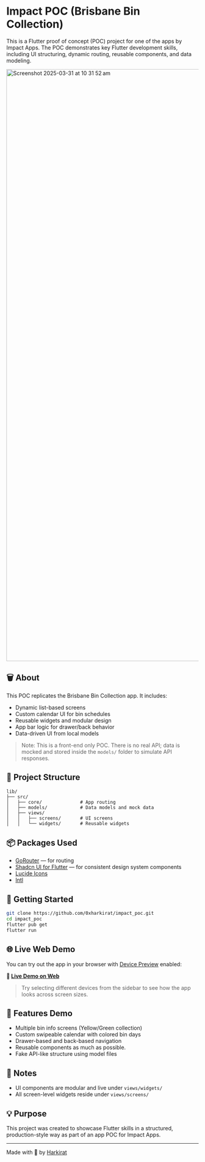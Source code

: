 # Impact POC (Brisbane Bin Collection)

This is a Flutter proof of concept (POC) project for one of the apps by Impact Apps. The POC demonstrates key Flutter development skills, including UI structuring, dynamic routing, reusable components, and data modeling.

<img width="1552" alt="Screenshot 2025-03-31 at 10 31 52 am" src="https://github.com/user-attachments/assets/de6be673-6775-4fa4-a12d-ecc7cdb98f74" />

## 🗑️ About
This POC replicates the Brisbane Bin Collection app. It includes:
- Dynamic list-based screens
- Custom calendar UI for bin schedules
- Reusable widgets and modular design
- App bar logic for drawer/back behavior
- Data-driven UI from local models

> Note: This is a front-end only POC. There is no real API; data is mocked and stored inside the `models/` folder to simulate API responses.

## 📁 Project Structure
```
lib/
├── src/
│   ├── core/              # App routing
│   ├── models/            # Data models and mock data
│   ├── views/
│   │   ├── screens/       # UI screens
│   │   └── widgets/       # Reusable widgets
```

## 📦 Packages Used
- [GoRouter](https://pub.dev/packages/go_router) — for routing
- [Shadcn UI for Flutter](https://pub.dev/packages/shadcn_ui) — for consistent design system components
- [Lucide Icons](https://pub.dev/packages/lucide_icons_flutter)
- [Intl](https://pub.dev/packages/intl)

## 🚀 Getting Started
```bash
git clone https://github.com/0xharkirat/impact_poc.git
cd impact_poc
flutter pub get
flutter run
```

## 🌐 Live Web Demo
You can try out the app in your browser with [Device Preview](https://pub.dev/packages/device_preview) enabled:

**🔗 [Live Demo on Web](https://impactpoc.web.app/)**
> Try selecting different devices from the sidebar to see how the app looks across screen sizes.

## 📱 Features Demo
- Multiple bin info screens (Yellow/Green collection)
- Custom swipeable calendar with colored bin days
- Drawer-based and back-based navigation
- Reusable components as much as possible.
- Fake API-like structure using model files

## 📝 Notes
- UI components are modular and live under `views/widgets/`
- All screen-level widgets reside under `views/screens/`

## 💡 Purpose
This project was created to showcase Flutter skills in a structured, production-style way as part of an app POC for Impact Apps.

---

Made with 💙 by [Harkirat](https://github.com/0xharkirat)
